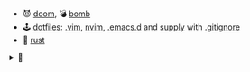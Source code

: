 - 😈 [doom](https://github.com/rurumimic/DOOM), 💣 [bomb](https://github.com/rurumimic/csapp/tree/master/bomb)
- 🕹️ [dotfiles](https://github.com/rurumimic/dotfiles): [.vim](https://github.com/rurumimic/.vim), [nvim](https://github.com/rurumimic/nvim), [.emacs.d](https://github.com/rurumimic/.emacs.d) and [supply](https://github.com/rurumimic/supply) with [.gitignore](https://www.toptal.com/developers/gitignore?templates=vim,tags,emacs,linux,macos,windows,powershell,certificates,visualstudiocode)
- 🦀 [rust](https://github.com/rurumimic/rust)

<details>
  <summary>🐢</summary>

<br>

**Languages**

- [c](https://github.com/rurumimic/c)
- [c++](https://github.com/rurumimic/cplusplus)
- [haskell](https://github.com/rurumimic/haskell)
- [go](https://github.com/rurumimic/golang): [network](https://github.com/rurumimic/network-go), [grpc](https://github.com/rurumimic/gRPC)
- [lexyacc](https://github.com/rurumimic/lexyacc)
- [lisp](https://github.com/rurumimic/lisp)
- [ocaml](https://github.com/rurumimic/ocaml)
- [sml](https://github.com/rurumimic/sml)
- [tls+](https://github.com/rurumimic/tlaplus)

**Repos**

- [adventofcode](https://github.com/rurumimic/adventofcode)
- [apache](https://github.com/rurumimic/apache): [arrow](https://github.com/rurumimic/apache-arrow), [datafusion](https://github.com/rurumimic/apache-datafusion)
- [blockchain](https://github.com/rurumimic/blockchain)
- [cpu](https://github.com/rurumimic/cpu)
- [cs:app](https://github.com/rurumimic/csapp)
- [directing](https://github.com/rurumimic/directing): [git](https://github.com/rurumimic/directing/blob/master/git/README.md)
- [dockerless](https://github.com/rurumimic/dockerless)
- [grep](https://github.com/rurumimic/grep)
- [hunsu](https://github.com/rurumimic/hunsu), [transformer](https://github.com/rurumimic/transformer), [deep](https://github.com/rurumimic/deep)
- [fastpace](https://github.com/rurumimic/fastpace)
- [kernel](https://github.com/rurumimic/kernel): [v2.6.39](https://github.com/torvalds/linux/tree/v2.6.39), [next](https://git.kernel.org/pub/scm/linux/kernel/git/next/linux-next.git/), [rust](https://github.com/Rust-for-Linux/linux)
- [llvm](https://github.com/rurumimic/llvm)
- [pingora](https://github.com/rurumimic/pingora)
- [recommender](https://github.com/rurumimic/recommender)
- [siege](https://github.com/rurumimic/siege)
- [streaming](https://github.com/rurumimic/streaming)
- [stringology](https://github.com/rurumimic/stringology)
- [terminal](https://github.com/rurumimic/terminal)
- [tree-sitter](https://github.com/rurumimic/tree-sitter)
- [unix v6](https://github.com/rurumimic/unix-v6-commentary): [src](https://github.com/dspinellis/unix-history-repo/tree/Research-V6)

- 🪤 [curated traps](https://github.com/rurumimic/traps)

</details>
